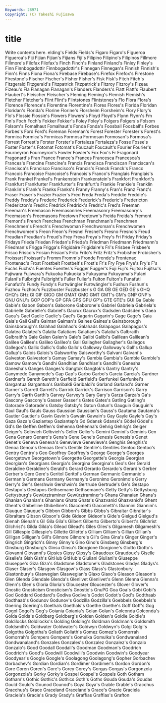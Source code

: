 ```yaml
---
Keywords: 28971 
Copyright: (C) Takeshi Fujisawa
---
```


# title

Write contents here.
elding's Fields Fields's
Figaro Figaro's Figueroa Figueroa's Fiji Fijian Fijian's Fijians Fiji's Filipino
Filipino's Filipinos Fillmore Fillmore's Filofax Filofax's Finch Finch's Finland Finland's
Finley Finley's Finn Finnbogadottir Finnbogadottir's Finnegan Finnegan's Finnish Finnish's Finn's
Finns Fiona Fiona's Firebase Firebase's Firefox Firefox's Firestone Firestone's Fischer
Fischer's Fisher Fisher's Fisk Fisk's Fitch Fitch's Fitzgerald Fitzgerald's Fitzpatrick
Fitzpatrick's Fitzroy Fitzroy's Fizeau Fizeau's Fla Flanagan Flanagan's Flanders Flanders's
Flatt Flatt's Flaubert Flaubert's Fleischer Fleischer's Fleming Fleming's Flemish Flemish's
Fletcher Fletcher's Flint Flint's Flintstones Flintstones's Flo Flora Flora's Florence
Florence's Florentine Florentine's Flores Flores's Florida Floridan Floridan's Florida's Florine
Florine's Florsheim Florsheim's Flory Flory's Flo's Flossie Flossie's Flowers Flowers's
Floyd Floyd's Flynn Flynn's Fm Fm's Foch Foch's Fokker Fokker's
Foley Foley's Folgers Folgers's Folsom Folsom's Fomalhaut Fomalhaut's Fonda Fonda's
Foosball Foosball's Forbes Forbes's Ford Ford's Foreman Foreman's Forest Forester
Forester's Forest's Formica Formica's Formicas Formosa Formosan Formosan's Formosa's Forrest
Forrest's Forster Forster's Fortaleza Fortaleza's Fosse Fosse's Foster Foster's Fotomat
Fotomat's Foucault Foucault's Fourier Fourier's Fourneyron Fourneyron's Fowler Fowler's Fox
Fox's Fr Fragonard Fragonard's Fran France France's Frances Francesca Francesca's
Frances's Francine Francine's Francis Francisca Franciscan Franciscan's Francisca's Francisco Francisco's
Francis's Franck Franck's Franco Francois Francoise Francoise's Francois's Franco's Franglais
Franglais's Frank Frankel Frankel's Frankenstein Frankenstein's Frankfort Frankfort's Frankfurt Frankfurter
Frankfurter's Frankfurt's Frankie Frankie's Franklin Franklin's Frank's Franks Franks's Franny
Franny's Fran's Franz Franz's Fraser Fraser's Frazier Frazier's Fred Freda
Freda's Freddie Freddie's Freddy Freddy's Frederic Frederick Frederick's Frederic's Fredericton
Fredericton's Fredric Fredrick Fredrick's Fredric's Fred's Freeman Freeman's Freemason Freemasonries
Freemasonry Freemasonry's Freemason's Freemasons Freetown Freetown's Freida Freida's Fremont Fremont's
French Frenches Frenchman Frenchman's Frenchmen Frenchmen's French's Frenchwoman Frenchwoman's Frenchwomen
Frenchwomen's Freon Freon's Fresnel Fresnel's Fresno Fresno's Freud Freudian Freudian's
Freud's Frey Freya Freya's Frey's Fri Friday Friday's Fridays Frieda
Friedan Friedan's Frieda's Friedman Friedmann Friedmann's Friedman's Frigga Frigga's Frigidaire
Frigidaire's Fri's Frisbee Frisbee's Frisco Frisco's Frisian Frisian's Frito Frito's
Fritz Fritz's Frobisher Frobisher's Froissart Froissart's Fromm Fromm's Fronde Fronde's
Frontenac Frontenac's Frost Frostbelt Frostbelt's Frost's Fr's Fry Frye Frye's
Fry's F's Fuchs Fuchs's Fuentes Fuentes's Fugger Fugger's Fuji Fuji's
Fujitsu Fujitsu's Fujiwara Fujiwara's Fukuoka Fukuoka's Fukuyama Fukuyama's Fulani Fulani's
Fulbright Fulbright's Fuller Fuller's Fulton Fulton's Funafuti Funafuti's Fundy Fundy's
Furtwängler Furtwängler's Fushun Fushun's Fuzhou Fuzhou's Fuzzbuster Fuzzbuster's G GA
GB GE GED GE's GHQ GHQ's GHz GI GIF GIGO
GM GMAT GMO GMT GMT's GM's GNP GNP's GNU GNU's
GOP GOP's GP GPA GPS GPU GP's GTE GTE's GUI
Ga Gable Gable's Gabon Gabon's Gaborone Gaborone's Gabriel Gabriela Gabriela's
Gabrielle Gabrielle's Gabriel's Gacrux Gacrux's Gadsden Gadsden's Gaea Gaea's Gael
Gaelic Gaelic's Gael's Gagarin Gagarin's Gage Gage's Gaia Gaia's Gail
Gail's Gaiman Gaiman's Gaines Gaines's Gainsborough Gainsborough's Galahad Galahad's Galahads
Galapagos Galapagos's Galatea Galatea's Galatia Galatians Galatians's Galatia's Galbraith Galbraith's
Gale Galen Galen's Gale's Galibi Galibi's Galilean Galilean's Galilee Galilee's
Galileo Galileo's Gall Gallagher Gallagher's Gallegos Gallegos's Gallic Gallic's Gallo
Gallo's Galloway Galloway's Gall's Gallup Gallup's Galois Galois's Galsworthy Galsworthy's
Galvani Galvani's Galveston Galveston's Gamay Gamay's Gambia Gambia's Gamble Gamble's
Gamow Gamow's Gandhi Gandhian Gandhian's Gandhi's Ganesha Ganesha's Ganges Ganges's
Gangtok Gangtok's Gantry Gantry's Ganymede Ganymede's Gap Gap's Garbo Garbo's
Garcia Garcia's Gardner Gardner's Gareth Gareth's Garfield Garfield's Garfunkel Garfunkel's
Gargantua Gargantua's Garibaldi Garibaldi's Garland Garland's Garner Garner's Garrett Garrett's
Garrick Garrick's Garrison Garrison's Garry Garry's Garth Garth's Garvey Garvey's
Gary Gary's Garza Garza's Ga's Gascony Gascony's Gasser Gasser's Gates
Gates's Gatling Gatling's Gatorade Gatorade's Gatsby Gatsby's Gatun Gatun's Gauguin
Gauguin's Gaul Gaul's Gauls Gauss Gaussian Gaussian's Gauss's Gautama Gautama's
Gautier Gautier's Gavin Gavin's Gawain Gawain's Gay Gayle Gayle's Gay's
Gaza Gaza's Gaziantep Gaziantep's Gd Gdansk Gdansk's Gödel Gödel's Gd's
Ge Geffen Geffen's Gehenna Gehenna's Gehrig Gehrig's Geiger Geiger's Gelbvieh
Gelbvieh's Geller Geller's Gemini Gemini's Geminis Gen Gena Genaro Genaro's
Gena's Gene Gene's Genesis Genesis's Genet Genet's Geneva Geneva's Genevieve
Genevieve's Genghis Genghis's Genoa Genoa's Genoas Gen's Gentile Gentile's Gentiles
Gentoo Gentoo's Gentry Gentry's Geo Geoffrey Geoffrey's George George's Georges
Georgetown Georgetown's Georgette Georgette's Georgia Georgian Georgian's Georgians Georgia's Georgina
Georgina's Geo's Ger Gerald Geraldine Geraldine's Gerald's Gerard Gerardo Gerardo's
Gerard's Gerber Gerber's Gere Gere's Geritol Geritol's German Germanic Germanic's
German's Germans Germany Germany's Geronimo Geronimo's Gerry Gerry's Ger's Gershwin
Gershwin's Gertrude Gertrude's Ge's Gestapo Gestapo's Gestapos Gethsemane Gethsemane's Getty
Getty's Gettysburg Gettysburg's Gewürztraminer Gewürztraminer's Ghana Ghanaian Ghana's Ghanian Ghanian's
Ghanians Ghats Ghats's Ghazvanid Ghazvanid's Ghent Ghent's Ghibelline Ghibelline's Giacometti
Giacometti's Giannini Giannini's Giauque Giauque's Gibbon Gibbon's Gibbs Gibbs's Gibraltar
Gibraltar's Gibraltars Gibson Gibson's Gide Gideon Gideon's Gide's Gielgud Gielgud's
Gienah Gienah's Gil Gila Gila's Gilbert Gilberto Gilberto's Gilbert's Gilchrist
Gilchrist's Gilda Gilda's Gilead Gilead's Giles Giles's Gilgamesh Gilgamesh's Gill
Gillespie Gillespie's Gillette Gillette's Gilliam Gilliam's Gillian Gillian's Gilligan Gilligan's
Gill's Gilmore Gilmore's Gil's Gina Gina's Ginger Ginger's Gingrich Gingrich's
Ginny Ginny's Gino Gino's Ginsberg Ginsberg's Ginsburg Ginsburg's Ginsu Ginsu's
Giorgione Giorgione's Giotto Giotto's Giovanni Giovanni's Gipsies Gipsy Gipsy's Giraudoux
Giraudoux's Giselle Giselle's Gish Gish's GitHub GitHub's Giuliani Giuliani's Giuseppe
Giuseppe's Giza Giza's Gladstone Gladstone's Gladstones Gladys Gladys's Glaser Glaser's
Glasgow Glasgow's Glass Glass's Glastonbury Glastonbury's Glaswegian Glaswegian's Glaxo Glaxo's
Gleason Gleason's Glen Glenda Glendale Glenda's Glenlivet Glenlivet's Glenn Glenna
Glenna's Glenn's Glen's Gloria Gloria's Gloucester Gloucester's Glover Glover's Gnostic
Gnosticism Gnosticism's Gnostic's GnuPG Goa Goa's Gobi Gobi's God Goddard
Goddard's Godiva Godiva's Godot Godot's God's Godthaab Godthaab's Godunov Godunov's
Godzilla Godzilla's Goebbels Goebbels's Goering Goering's Goethals Goethals's Goethe Goethe's
Goff Goff's Gog Gogol Gogol's Gog's Goiania Goiania's Golan Golan's
Golconda Golconda's Golda Golda's Goldberg Goldberg's Golden Golden's Goldie Goldie's
Goldilocks Goldilocks's Golding Golding's Goldman Goldman's Goldsmith Goldsmith's Goldwater Goldwater's
Goldwyn Goldwyn's Golgi Golgi's Golgotha Golgotha's Goliath Goliath's Gomez Gomez's
Gomorrah Gomorrah's Gompers Gompers's Gomulka Gomulka's Gondwanaland Gondwanaland's Gonzales Gonzales's
Gonzalez Gonzalez's Gonzalo Gonzalo's Good Goodall Goodall's Goodman Goodman's Goodrich
Goodrich's Good's Goodwill Goodwill's Goodwin Goodwin's Goodyear Goodyear's Google Google's
Goolagong Goolagong's Gopher Gorbachev Gorbachev's Gordian Gordian's Gordimer Gordimer's Gordon
Gordon's Gore Goren Goren's Gore's Gorey Gorey's Gorgas Gorgas's Gorgonzola
Gorgonzola's Gorky Gorky's Gospel Gospel's Gospels Goth Gotham Gotham's Gothic
Gothic's Gothics Goth's Goths Gouda Gouda's Goudas Gould Gould's Gounod
Gounod's Goya Goya's Grable Grable's Gracchus Gracchus's Grace Graceland Graceland's
Grace's Gracie Graciela Graciela's Gracie's Grady Grady's Graffias Graffias's Grafton
